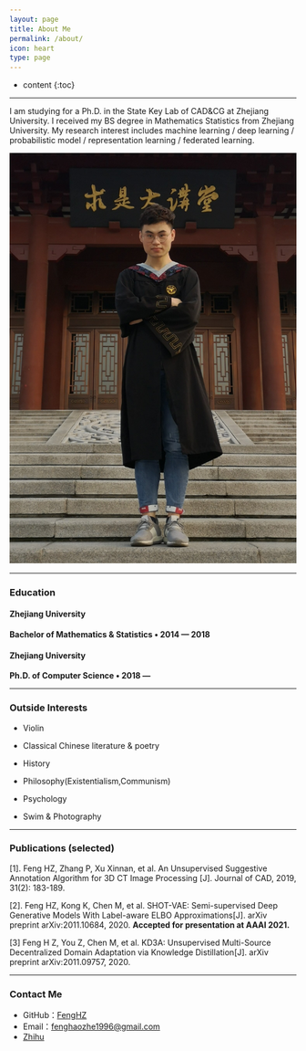 ```yaml
---
layout: page
title: About Me
permalink: /about/
icon: heart
type: page
---
```


* content
{:toc}

****

I am studying for a Ph.D. in the State Key Lab of CAD&CG at Zhejiang University. I received my BS degree in Mathematics Statistics from Zhejiang University. My research interest includes machine learning / deep learning / probabilistic model / representation learning / federated learning.

![myphoto](/images/about/fhz.jpg)

****
### Education


#### Zhejiang University

**Bachelor of Mathematics & Statistics • 2014 — 2018**

#### Zhejiang University

**Ph.D. of Computer Science • 2018 —**

****
### Outside Interests

* Violin

* Classical Chinese literature & poetry

* History

* Philosophy(Existentialism,Communism)

* Psychology

* Swim & Photography

****
### Publications (selected)

[1]. Feng HZ, Zhang P, Xu Xinnan, et al. An Unsupervised Suggestive Annotation Algorithm for 3D CT Image Processing [J]. Journal of CAD, 2019, 31(2): 183-189.

[2]. Feng HZ, Kong K, Chen M, et al. SHOT-VAE: Semi-supervised Deep Generative Models With Label-aware ELBO Approximations[J]. arXiv preprint arXiv:2011.10684, 2020. **Accepted for presentation at AAAI 2021.**

[3] Feng H Z, You Z, Chen M, et al. KD3A: Unsupervised Multi-Source Decentralized Domain Adaptation via Knowledge Distillation[J]. arXiv preprint arXiv:2011.09757, 2020.

****
### Contact Me

* GitHub：[FengHZ](https://github.com/FengHZ)
* Email：fenghaozhe1996@gmail.com
* [Zhihu](https://www.zhihu.com/people/feng-hao-zhe-66)


